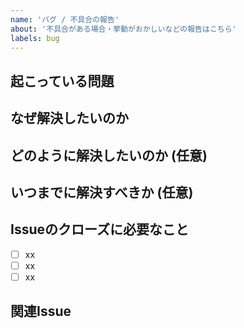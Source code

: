 ```yaml
---
name: 'バグ / 不具合の報告'
about: '不具合がある場合・挙動がおかしいなどの報告はこちら'
labels: bug
---
```


## 起こっている問題
<!-- 起こっている問題を詳細に書く -->

## なぜ解決したいのか
<!-- なぜ解決すべきなのかを書く -->

## どのように解決したいのか (任意)
<!-- 解決するための方法がわかる場合は書く -->

## いつまでに解決すべきか (任意)
<!-- 完了までの期限がある場合は書く -->

## Issueのクローズに必要なこと
<!-- このIssueをクローズするために必要なことを書く -->
<!-- 解決するためにいくつか解決すべき点がある場合は、それぞれ分けて書く -->
- [ ] xx
- [ ] xx
- [ ] xx

## 関連Issue
<!-- 関連するIssueがある場合はリンクする -->
